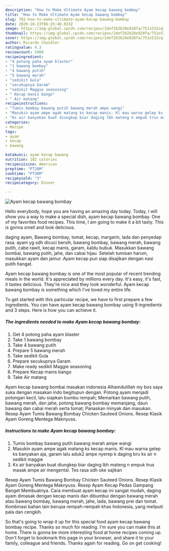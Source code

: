 ```yaml
---
description: "How to Make Ultimate Ayam kecap bawang bombay"
title: "How to Make Ultimate Ayam kecap bawang bombay"
slug: 782-how-to-make-ultimate-ayam-kecap-bawang-bombay
date: 2020-10-23T06:25:48.033Z
image: https://img-global.cpcdn.com/recipes/2def262b20e928fa/751x532cq70/ayam-kecap-bawang-bombay-foto-resep-utama.jpg
thumbnail: https://img-global.cpcdn.com/recipes/2def262b20e928fa/751x532cq70/ayam-kecap-bawang-bombay-foto-resep-utama.jpg
cover: https://img-global.cpcdn.com/recipes/2def262b20e928fa/751x532cq70/ayam-kecap-bawang-bombay-foto-resep-utama.jpg
author: Ricardo Chandler
ratingvalue: 4.3
reviewcount: 3408
recipeingredient:
- "4 potong paha ayam blaster"
- "1 bawang bombay"
- "4 bawang putih"
- "5 bawang merah"
- "sedikit Gula"
- "secukupnya Garam"
- "sedikit Maggie seasoning"
- " Kecap manis bango"
- " Air matang"
recipeinstructions:
- "Tumis bombay bawang putih bawang merah ampe wangi"
- "Masukin ayam ampe agak matang ks kecap manis. Kl mau warna gelep ks banyakan aja, garam lalu aduk2 ampe nyerep k daging bru ks air n sedikit maggie"
- "Ks air banyakan buat diungkep biar daging lbh mateng n empuk trus masak ampe air mengental. Tes rasa sdh oke sajikan"
categories:
- Recipe
tags:
- ayam
- kecap
- bawang

katakunci: ayam kecap bawang 
nutrition: 182 calories
recipecuisine: American
preptime: "PT28M"
cooktime: "PT30M"
recipeyield: "3"
recipecategory: Dinner

---
```



![Ayam kecap bawang bombay](https://img-global.cpcdn.com/recipes/2def262b20e928fa/751x532cq70/ayam-kecap-bawang-bombay-foto-resep-utama.jpg)

Hello everybody, hope you are having an amazing day today. Today, I will show you a way to make a special dish, ayam kecap bawang bombay. One of my favorites food recipes. This time, I am going to make it a bit tasty. This is gonna smell and look delicious.

daging ayam, Bawang bombay, tomat, kecap, margarin, lada dan penyedap rasa. ayam yg sdh dicuci bersih, bawang bombay, bawang merah, bawang putih, cabe rawit, kecap manis, garam, kaldu bubuk. Masukkan bawang bombai, bawang putih, jahe, dan cabai hijau. Setelah tumisan harum, masukkan ayam dan jamur. Ayam kecap pun siap disajikan dengan nasi putih hangat.

Ayam kecap bawang bombay is one of the most popular of recent trending meals in the world. It's appreciated by millions every day. It's easy, it's fast, it tastes delicious. They're nice and they look wonderful. Ayam kecap bawang bombay is something which I've loved my entire life.


To get started with this particular recipe, we have to first prepare a few ingredients. You can have ayam kecap bawang bombay using 9 ingredients and 3 steps. Here is how you can achieve it.

<!--inarticleads1-->

##### The ingredients needed to make Ayam kecap bawang bombay:

1. Get 4 potong paha ayam blaster
1. Take 1 bawang bombay
1. Take 4 bawang putih
1. Prepare 5 bawang merah
1. Take sedikit Gula
1. Prepare secukupnya Garam
1. Make ready sedikit Maggie seasoning
1. Prepare  Kecap manis bango
1. Take  Air matang


Ayam kecap bawang bombai masakan indonesia Alhamdulillah my bos saya suka dengan masakan indo begitupun dengan. Potong ayam menjadi potongan kecil, lalu siapkan bumbu rempah; Memarkan bawang putih, bawang merah, dan jahe, potong bawang bombay memanjang, daun bawang dan cabai merah serta tomat; Panaskan minyak dan masukan. Resep Ayam Tumis Bawang Bombay Chicken Sauteed Onions. Resep Klasik Ayam Goreng Mentega Maknyuss. 

<!--inarticleads2-->

##### Instructions to make Ayam kecap bawang bombay:

1. Tumis bombay bawang putih bawang merah ampe wangi
1. Masukin ayam ampe agak matang ks kecap manis. Kl mau warna gelep ks banyakan aja, garam lalu aduk2 ampe nyerep k daging bru ks air n sedikit maggie
1. Ks air banyakan buat diungkep biar daging lbh mateng n empuk trus masak ampe air mengental. Tes rasa sdh oke sajikan


Resep Ayam Tumis Bawang Bombay Chicken Sauteed Onions. Resep Klasik Ayam Goreng Mentega Maknyuss. Resep Ayam Kecap Pedas Gampang Banget Membuatnya. Cara membuat ayam kecap ini sangat mudah, daging ayam dimasak dengan kecap manis dan dibumbui dengan bawang merah atau bawang bombay, bawang merah, jahe, lada, bawang prei dan tomat. Kombinasi bahan lain berupa rempah-rempah khas Indonesia, yang meliputi pala dan cengkih. 

So that's going to wrap it up for this special food ayam kecap bawang bombay recipe. Thanks so much for reading. I'm sure you can make this at home. There is gonna be more interesting food at home recipes coming up. Don't forget to bookmark this page in your browser, and share it to your family, colleague and friends. Thanks again for reading. Go on get cooking!
